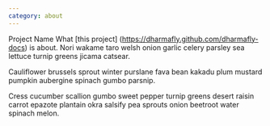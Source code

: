 ```yaml
---
category: about
---
```

&#8291;<span class="project-name">Project Name</span> What [this project] (https://dharmafly.github.com/dharmafly-docs) is about. Nori wakame taro welsh onion garlic celery parsley sea lettuce turnip greens jicama catsear. 

Cauliflower brussels sprout winter purslane fava bean kakadu plum mustard pumpkin aubergine spinach gumbo parsnip. 

Cress cucumber scallion gumbo sweet pepper turnip greens desert raisin carrot epazote plantain okra salsify pea sprouts onion beetroot water spinach melon.

